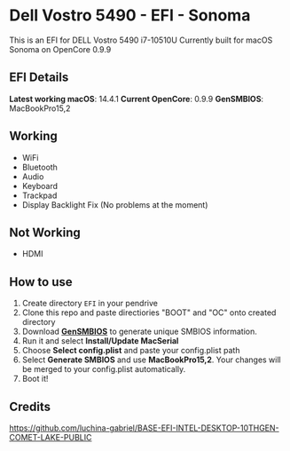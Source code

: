 # Dell Vostro 5490 - EFI - Sonoma

This is an EFI for DELL Vostro 5490 i7-10510U
Currently built for macOS Sonoma on OpenCore 0.9.9

## EFI Details
**Latest working macOS**: 14.4.1
**Current OpenCore**: 0.9.9
**GenSMBIOS**: MacBookPro15,2

## Working
- WiFi
- Bluetooth
- Audio
- Keyboard
- Trackpad
- Display Backlight Fix (No problems at the moment)

## Not Working
- HDMI
 
## How to use
  1. Create directory `EFI` in your pendrive
  2. Clone this repo and paste directiories "BOOT" and "OC" onto created directory
  3. Download [**GenSMBIOS**](https://github.com/corpnewt/GenSMBIOS) to generate unique SMBIOS information. 
  4. Run it and select **Install/Update MacSerial**
  5. Choose **Select config.plist** and paste your config.plist path
  6. Select **Generate SMBIOS** and use **MacBookPro15,2**. Your changes will be merged to your config.plist automatically.
  7. Boot it!


## Credits
https://github.com/luchina-gabriel/BASE-EFI-INTEL-DESKTOP-10THGEN-COMET-LAKE-PUBLIC
